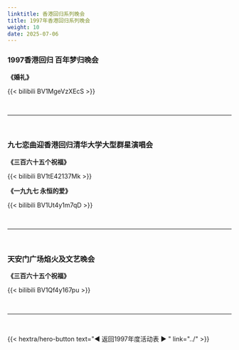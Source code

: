 ```yaml
---
linktitle: 香港回归系列晚会
title: 1997年香港回归系列晚会
weight: 10
date: 2025-07-06
---
```


### 1997香港回归 百年梦归晚会

**《婚礼》**

{{< bilibili BV1MgeVzXEcS >}}

<br>
<hr>
<br>

### 九七恋曲迎香港回归清华大学大型群星演唱会

**《三百六十五个祝福》**

{{< bilibili BV1tE42137Mk >}}

**《一九九七 永恒的爱》**

{{< bilibili BV1Ut4y1m7qD >}}

<br>
<hr>
<br>


### 天安门广场焰火及文艺晚会

**《三百六十五个祝福》**

{{< bilibili BV1Qf4y167pu >}}

<br>
<hr>
<br>

{{< hextra/hero-button text="◀ 返回1997年度活动表 ▶ " link="../" >}}